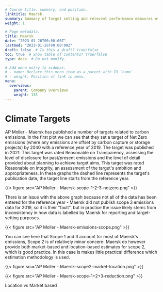```yaml
---
# Course title, summary, and position.
linktitle: Maersk
summary: Summary of target setting and relevant performance measures over time
weight: 1

# Page metadata.
title: Maersk
date: "2023-01-26T00:00:00Z"
lastmod: "2023-01-26T00:00:00Z"
draft: false  # Is this a draft? true/false
toc: true  # Show table of contents? true/false
type: docs  # Do not modify.

# Add menu entry to sidebar.
# - name: Declare this menu item as a parent with ID `name`.
# - weight: Position of link in menu.
menu:
  overviews:
    parent: Company Overviews
    weight: 135
---
```



# Climate Targets
AP Moller - Maersk has published a number of targets related to carbon emissions. In the first plot we can see that they set a target of Net Zero emissions (where any emissions are offset by carbon capture or storage projects) by 2040 with a reference year of 2019. The target was published in 2021. This target was rated Reasonable on Transparency, assessing the level of disclosure for past/present emissions and the level of detail provided about planning to achieve target aims. This target was rated Reasonable on Integrity, an assessment of the target's ambition and appropriateness. 
In these graphs the dashed line represents the target's publication date, the target line starts from the reference year.

{{< figure src="AP Moller - Maersk-scope-1-2-3-netzero.png" >}}

There is an issue with the above graph because not all of the data has been entered for the reference year - Maersk did not publish scope 3 emissions data for 2019, so it is their "fault", but in practice the issue likely stems from inconsistency in how data is labelled by Maersk for reporting and target-setting purposes.

{{< figure src="AP Moller - Maersk-emissions-scope.png" >}}

You can see here that Scope 1 and 3 account for most of Maersk's emissions, Scope 2 is of relatively minor concern. Maersk do however provide both market-based and location-based estimates for scope 2, which is good practice. In this case is makes little practical difference which estimation methodology is used.

{{< figure src="AP Moller - Maersk-scope2-market-location.png" >}}




{{< figure src="AP Moller - Maersk-scope-1+2+3-reduction.png" >}}





Location vs Market based